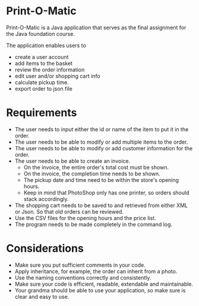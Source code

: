 # Print-O-Matic
Print-O-Matic is a Java application that serves as the final assignment for the Java foundation course. 

The application enables users to 
- create a user account
- add items to the basket
- review the order information
- edit user and/or shopping cart info
- calculate pickup time.
- export order to json file

# Requirements 
- The user needs to input either the id or name of the item to put it in the order.
- The user needs to be able to modify or add multiple items to the order.
- The user needs to be able to modify or add customer information for the order.
- The user needs to be able to create an invoice.
  - On the invoice, the entire order's total cost must be shown.
  - On the invoice, the completion time needs to be shown.
  - The pickup date and time need to be within the store's opening hours.
  - Keep in mind that PhotoShop only has one printer, so orders should stack accordingly.
- The shopping cart needs to be saved to and retrieved from either XML or Json. So that old orders can be reviewed.
- Use the CSV files for the opening hours and the price list.
- The program needs to be made completely in the command log.

# Considerations  
- Make sure you put sufficient comments in your code.
- Apply inheritance, for example, the order can inherit from a photo. 
- Use the naming conventions correctly and consistently.
- Make sure your code is efficient, readable, extendable and maintainable.
- Your grandma should be able to use your application, so make sure is clear and easy to use.
